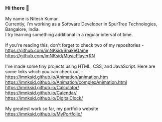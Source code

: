 ### Hi there 👋

<!--
**imNKsid/imNKsid** is a ✨ _special_ ✨ repository because its `README.md` (this file) appears on your GitHub profile.

Here are some ideas to get you started:

- 🔭 I’m currently working on ...
- 🌱 I’m currently learning ...
- 👯 I’m looking to collaborate on ...
- 🤔 I’m looking for help with ...
- 💬 Ask me about ...
- 📫 How to reach me: ...
- 😄 Pronouns: ...
- ⚡ Fun fact: ...
-->
My name is Nitesh Kumar.<br>
Currently, I'm working as a Software Developer in SpurTree Technologies, Bangalore, India. <br>
I try learning something additional in a regular interval of time.<br><br>
If you're reading this, don't forget to check two of my repositories - <br>
https://github.com/imNKsid/SnakeGame <br>
https://github.com/imNKsid/MusicPlayerRN <br><br>
I've made some tiny projects using HTML, CSS, and JavaScript. Here are some links which you can check out - <br>
https://imnksid.github.io/Animation/animation.htm <br>
https://imnksid.github.io/Animation/complexAnimation.html <br>
https://imnksid.github.io/Calculator/ <br>
https://imnksid.github.io/Calendar/ <br>
https://imnksid.github.io/DigitalClock/ <br><br>
My greatest work so far, my portfolio website <br>
https://imnksid.github.io/MyPortfolio/
